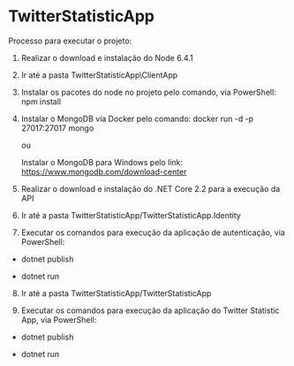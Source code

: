 # TwitterStatisticApp

Processo para executar o projeto:
1) Realizar o download e instalação do Node 6.4.1

2) Ir até a pasta TwitterStatisticApp\ClientApp

3) Instalar os pacotes do node no projeto pelo comando, via PowerShell: npm install

4) Instalar o MongoDB via Docker pelo comando:
   docker run -d -p 27017:27017 mongo
   
   ou
   
   Instalar o MongoDB para Windows pelo link: https://www.mongodb.com/download-center
   
5) Realizar o download e instalação do .NET Core 2.2 para a execução da
API

6) Ir até a pasta TwitterStatisticApp/TwitterStatisticApp.Identity

7) Executar os comandos para execução da aplicação de autenticação, via PowerShell:

- dotnet publish

- dotnet run

8) Ir até a pasta TwitterStatisticApp/TwitterStatisticApp

9) Executar os comandos para execução da aplicação do Twitter Statistic App, via PowerShell:

- dotnet publish

- dotnet run
